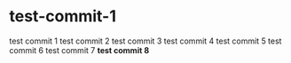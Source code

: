 # test-commit-1
test commit 1
test commit 2
test commit 3
test commit 4
test commit 5
test commit 6
test commit 7
**test commit 8**
